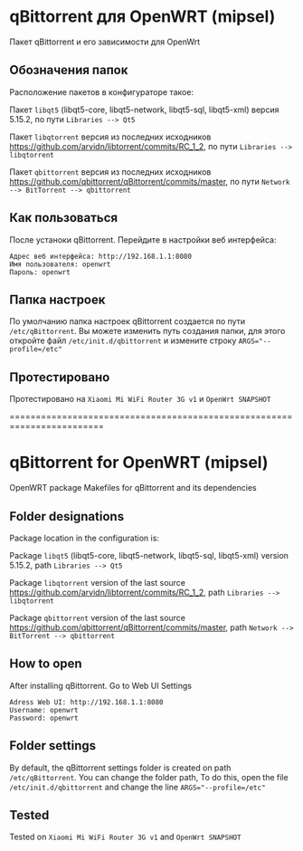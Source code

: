 # qBittorrent для OpenWRT (mipsel)
Пакет qBittorrent и его зависимости для OpenWrt

## Обозначения папок
Расположение пакетов в конфигураторе такое:

Пакет `libqt5` (libqt5-core, libqt5-network, libqt5-sql, libqt5-xml) версия 5.15.2, по пути `Libraries --> Qt5`

Пакет `libqtorrent` версия из последних исходников https://github.com/arvidn/libtorrent/commits/RC_1_2, по пути `Libraries --> libqtorrent`

Пакет `qbittorrent` версия из последних исходников https://github.com/qbittorrent/qBittorrent/commits/master, по пути `Network --> BitTorrent --> qbittorrent`

## Как пользоваться
После устаноки qBittorrent. Перейдите в настройки веб интерфейса:
```
Адрес веб интерфейса: http://192.168.1.1:8080
Имя пользователя: openwrt
Пароль: openwrt
```

## Папка настроек
По умолчанию папка настроек qBittorrent создается по пути `/etc/qBittorrent`. Вы можете изменить путь создания папки, для этого откройте файл `/etc/init.d/qbittorrent` и измените строку `ARGS="--profile=/etc"`

## Протестировано
Протестировано на `Xiaomi Mi WiFi Router 3G v1` и `OpenWrt SNAPSHOT`

========================================================================
# qBittorrent for OpenWRT (mipsel)
OpenWRT package Makefiles for qBittorrent and its dependencies

## Folder designations
Package location in the configuration is:

Package `libqt5` (libqt5-core, libqt5-network, libqt5-sql, libqt5-xml) version 5.15.2, path `Libraries --> Qt5`

Package `libqtorrent` version of the last source https://github.com/arvidn/libtorrent/commits/RC_1_2, path `Libraries --> libqtorrent`

Package `qbittorrent` version of the last source https://github.com/qbittorrent/qBittorrent/commits/master, path `Network --> BitTorrent --> qbittorrent`

## How to open
After installing qBittorrent. Go to Web UI Settings 
```
Adress Web UI: http://192.168.1.1:8080
Username: openwrt
Password: openwrt
```

## Folder settings
By default, the qBittorrent settings folder is created on path `/etc/qBittorrent`. You can change the folder path, To do this, open the file `/etc/init.d/qbittorrent` and change the line `ARGS="--profile=/etc"`

## Tested
Tested on `Xiaomi Mi WiFi Router 3G v1` and `OpenWrt SNAPSHOT`
